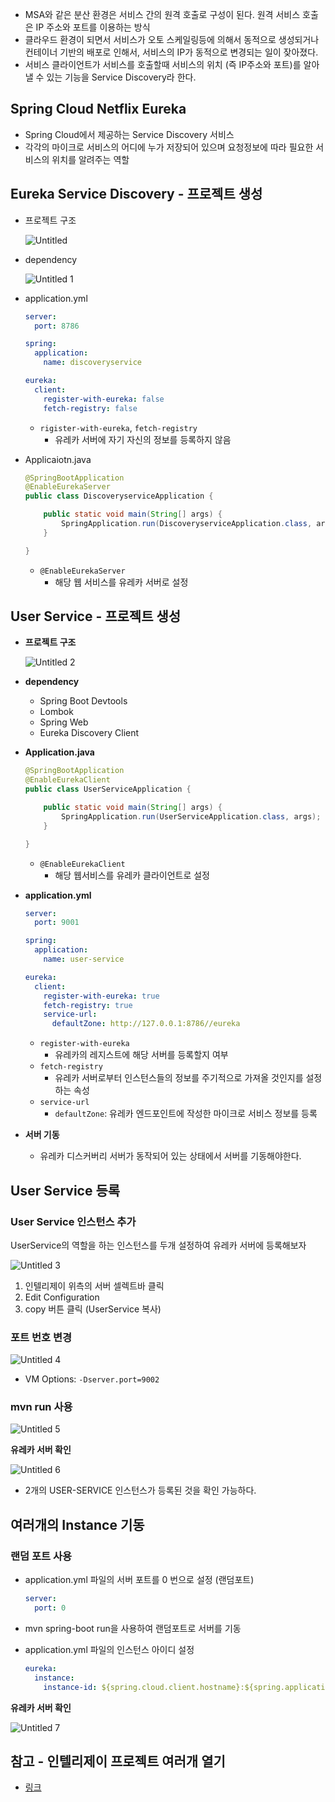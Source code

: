
- MSA와 같은 분산 환경은 서비스 간의 원격 호출로 구성이 된다. 원격 서비스 호출은 IP 주소와 포트를 이용하는 방식
- 클라우드 환경이 되면서 서비스가 오토 스케일링등에 의해서 동적으로 생성되거나 컨테이너 기반의 배포로 인해서, 서비스의 IP가 동적으로 변경되는 일이 잦아졌다.
- 서비스 클라이언트가 서비스를 호출할때 서비스의 위치 (즉 IP주소와 포트)를 알아낼 수 있는 기능을 Service Discovery라 한다.

## Spring Cloud Netflix Eureka

- Spring Cloud에서 제공하는 Service Discovery 서비스
- 각각의 마이크로 서비스의 어디에 누가 저장되어 있으며 요청정보에 따라 필요한 서비스의 위치를 알려주는 역할

## Eureka Service Discovery - 프로젝트 생성

- 프로젝트 구조
    
    ![Untitled](https://user-images.githubusercontent.com/72686708/141733221-2b08f062-e917-4d25-ad0c-b69df3f56885.png)
    
- dependency
    
    ![Untitled 1](https://user-images.githubusercontent.com/72686708/141733235-321da2a9-3798-403e-814d-5c880dea5139.png)
    
- application.yml
    
    ```yaml
    server:
      port: 8786
    
    spring:
      application:
        name: discoveryservice
    
    eureka:
      client:
        register-with-eureka: false
        fetch-registry: false
    ```
    
    - `rigister-with-eureka`, `fetch-registry`
        - 유레카 서버에 자기 자신의 정보를 등록하지 않음
- Applicaiotn.java
    
    ```java
    @SpringBootApplication
    @EnableEurekaServer
    public class DiscoveryserviceApplication {
    
        public static void main(String[] args) {
            SpringApplication.run(DiscoveryserviceApplication.class, args);
        }
    
    }
    ```
    
    - `@EnableEurekaServer`
        - 해당 웹 서비스를 유레카 서버로 설정

## User Service - 프로젝트 생성

- **프로젝트 구조**
    
    ![Untitled 2](https://user-images.githubusercontent.com/72686708/141733254-4c9389b9-4526-40eb-bdc5-2c69012e5520.png)
    
- **dependency**
    - Spring Boot Devtools
    - Lombok
    - Spring Web
    - Eureka Discovery Client
- **Application.java**
    
    ```java
    @SpringBootApplication
    @EnableEurekaClient
    public class UserServiceApplication {
    
        public static void main(String[] args) {
            SpringApplication.run(UserServiceApplication.class, args);
        }
    
    }
    ```
    
    - `@EnableEurekaClient`
        - 해당 웹서비스를 유레카 클라이언트로 설정
- **application.yml**
    
    ```yaml
    server:
      port: 9001
    
    spring:
      application:
        name: user-service
    
    eureka:
      client:
        register-with-eureka: true
        fetch-registry: true
        service-url:
          defaultZone: http://127.0.0.1:8786//eureka
    ```
    
    - `register-with-eureka`
        - 유레카의 레지스트에 해당 서버를 등록할지 여부
    - `fetch-registry`
        - 유레카 서버로부터 인스턴스들의 정보를 주기적으로 가져올 것인지를 설정하는 속성
    - `service-url`
        - `defaultZone`: 유레카 엔드포인트에 작성한 마이크로 서비스 정보를 등록
- **서버 기동**
    - 유레카 디스커버리 서버가 동작되어 있는 상태에서 서버를 기동해야한다.

## User Service 등록

### User Service 인스턴스 추가

UserService의 역할을 하는 인스턴스를 두개 설정하여 유레카 서버에 등록해보자

![Untitled 3](https://user-images.githubusercontent.com/72686708/141733272-a04e4261-d50c-4900-9d8e-7230000e1d4a.png)

1. 인텔리제이 위측의 서버 셀렉트바 클릭
2. Edit Configuration
3. copy 버튼 클릭 (UserService 복사)

### 포트 번호 변경

![Untitled 4](https://user-images.githubusercontent.com/72686708/141733285-c8e9f1a1-f122-47f2-9fdc-c47e565118cb.png)

- VM Options: `-Dserver.port=9002`

### mvn run 사용

![Untitled 5](https://user-images.githubusercontent.com/72686708/141733295-7191030c-dd1d-4d2a-b7f3-4eabefc8087f.png)

**유레카 서버 확인**

![Untitled 6](https://user-images.githubusercontent.com/72686708/141733308-ee4fffc8-277b-45d6-b8e8-28c47e423cc2.png)

- 2개의 USER-SERVICE 인스턴스가 등록된 것을 확인 가능하다.

## 여러개의 Instance 기동

### 랜덤 포트 사용

- application.yml 파일의 서버 포트를 0 번으로 설정 (랜덤포트)
    
    ```yaml
    server:
      port: 0
    ```
    
- mvn spring-boot run을 사용하여 랜덤포트로 서버를 기동
- application.yml 파일의 인스턴스 아이디 설정
    
    ```yaml
    eureka:	
      instance:
        instance-id: ${spring.cloud.client.hostname}:${spring.application.instance_id:${random.value}}
    ```
    

**유레카 서버 확인**

![Untitled 7](https://user-images.githubusercontent.com/72686708/141733325-e81554b5-8f9c-4d00-8c8a-646cca27e2fa.png)

## 참고 - 인텔리제이 프로젝트 여러개 열기

- [링크](https://wakestand.tistory.com/632?category=768176)
